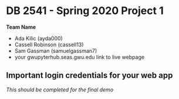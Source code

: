 # DB 2541 - Spring 2020 Project 1

**Team  Name**
 - Ada Kilic (ayda000)
 - Cassell Robinson (cassell13)
 - Sam Gassman (samuelgassman7)
 - your gwupyterhub.seas.gwu.edu link to live webpage
 
 ## Important login credentials for your web app
 
 *This should be completed for the final demo*
